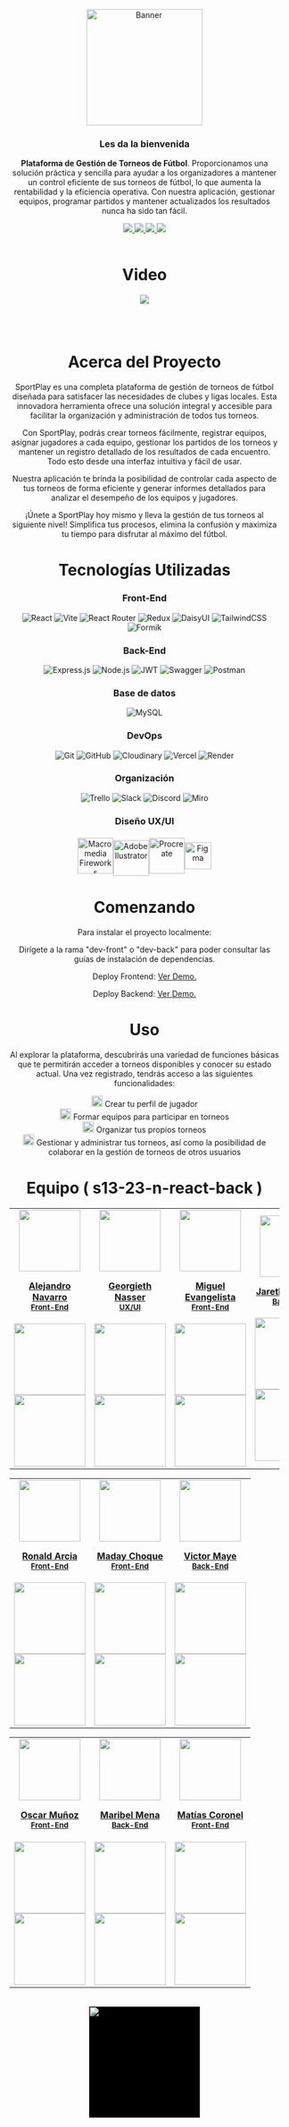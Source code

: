 <div style=" padding: 10px;">

<!-- PROJECT LOGO -->
<br />
  <div align='center'>
  <a href="https://github.com/No-Country/s13-23-n-react-back" target="_blank">
    <img style='width: 13rem' src="https://res.cloudinary.com/dy7ncwtov/image/upload/v1709910654/sports-db/Logos/iltwxj1jz1byfejpxajb.png" alt="Banner"> 
  </a>
  
<h3>Les da la bienvenida</h3>



<div>
  <p>
   <strong>Plataforma de Gestión de Torneos de Fútbol</strong>. Proporcionamos una solución práctica y sencilla para ayudar a los organizadores a mantener un control eficiente de sus torneos de fútbol, lo que aumenta la rentabilidad y la eficiencia operativa. Con nuestra aplicación, gestionar equipos, programar partidos y mantener actualizados los resultados nunca ha sido tan fácil.
  </p>
    <div align='center'>
    <a href="https://spor7play.vercel.app/" target="_blank" rel="noopener noreferrer">
          <img  src="https://img.shields.io/badge/VER_DEMO-3378FF?style=for-the-badge&logo=vercel&logoColor=%23343B4E"/>
       </a>
   <a href="https://tournament-sport.onrender.com/docs/" target="_blank" rel="noopener noreferrer">
          <img  src="https://img.shields.io/badge/VER_API-3378FF?style=for-the-badge&logo=swagger&logoColor=%23343B4E"/>
      </a>
    <a href="https://www.figma.com/file/EF45TS3CQimLdPdlXpsKw1/Sportplay?type=design&node-id=198%3A451&mode=design&t=syD1156uqURETpMS-1" target="_blank" rel="noopener noreferrer">
          <img  src="https://img.shields.io/badge/VER_DISE%C3%91O-3378FF?style=for-the-badge&logo=figma&logoColor=%23343B4E"/>
      </a>
      <a href="https://github.com/No-Country/s13-23-n-react-back/issues" target="_blank" rel="noopener noreferrer">
          <img  src="https://img.shields.io/badge/REPORTAR_BUG-343B4E?style=for-the-badge"/>
      </a>
      </div>
</div>

<br>

<h1> Video
</h1>
<p><a href="https://www.youtube.com/watch?v=y_6q5ps17IY" target="_blank"><img src="https://img.youtube.com/vi/y_6q5ps17IY/maxresdefault.jpg"/></a></p>
<br/>

<!-- ABOUT THE PROJECT -->
<br>
<h1> 
<!-- <img src="Client/public/favicon.svg" width="18px"> -->
Acerca del Proyecto
</h1>


SportPlay es una completa plataforma de gestión de torneos de fútbol diseñada para satisfacer las necesidades de clubes y ligas locales. Esta innovadora herramienta ofrece una solución integral y accesible para facilitar la organización y administración de todos tus torneos.

Con SportPlay, podrás crear torneos fácilmente, registrar equipos, asignar jugadores a cada equipo, gestionar los partidos de los torneos y mantener un registro detallado de los resultados de cada encuentro. Todo esto desde una interfaz intuitiva y fácil de usar.

Nuestra aplicación te brinda la posibilidad de controlar cada aspecto de tus torneos de forma eficiente y generar informes detallados para analizar el desempeño de los equipos y jugadores.

¡Únete a SportPlay hoy mismo y lleva la gestión de tus torneos al siguiente nivel! Simplifica tus procesos, elimina la confusión y maximiza tu tiempo para disfrutar al máximo del fútbol.

<h1> Tecnologías Utilizadas
</h1>
<h3>Front-End</h3>

![React](https://img.shields.io/static/v1?style=for-the-badge&message=React&color=222222&logo=React&logoColor=61DAFB&label=)
![Vite](https://img.shields.io/badge/vite-%23646CFF.svg?style=for-the-badge&logo=vite&logoColor=white)
![React Router](https://img.shields.io/badge/React_Router-CA4245?style=for-the-badge&logo=react-router&logoColor=white)
![Redux](https://img.shields.io/badge/redux-%23593d88.svg?style=for-the-badge&logo=redux&logoColor=white)
![DaisyUI](https://img.shields.io/badge/daisyui-5A0EF8?style=for-the-badge&logo=daisyui&logoColor=white)
![TailwindCSS](https://img.shields.io/badge/tailwindcss-%2338B2AC.svg?style=for-the-badge&logo=tailwind-css&logoColor=white)
![Formik](https://img.shields.io/badge/FORMIK-172B4D?style=for-the-badge)

<h3>Back-End</h3>

![Express.js](https://img.shields.io/badge/express.js-%23404d59.svg?style=for-the-badge&logo=express&logoColor=%2361DAFB)
![Node.js](https://img.shields.io/badge/Node.js-43853D?style=for-the-badge&logo=node.js&logoColor=white)
![JWT](https://img.shields.io/badge/JWT-black?style=for-the-badge&logo=JSON%20web%20tokens)
![Swagger](https://img.shields.io/badge/-Swagger-%23Clojure?style=for-the-badge&logo=swagger&logoColor=white)
![Postman](https://img.shields.io/badge/Postman-FF6C37?style=for-the-badge&logo=postman&logoColor=white) 


<h3>Base de datos</h3>

![MySQL](https://img.shields.io/badge/mysql-%2300f.svg?style=for-the-badge&logo=mysql&logoColor=white)

<h3>DevOps</h3>

![Git](https://img.shields.io/badge/git-%23F05033.svg?style=for-the-badge&logo=git&logoColor=white)
![GitHub](https://img.shields.io/badge/github-%23121011.svg?style=for-the-badge&logo=github&logoColor=white)
![Cloudinary](https://img.shields.io/badge/cloudinary-3448C5?style=for-the-badge)
![Vercel](https://img.shields.io/badge/vercel-%23000000.svg?style=for-the-badge&logo=vercel&logoColor=white)
![Render](https://img.shields.io/badge/Render-%46E3B7.svg?style=for-the-badge&logo=render&logoColor=white)


<h3> Organización</h3>

![Trello](https://img.shields.io/badge/Trello-%23026AA7.svg?style=for-the-badge&logo=Trello&logoColor=white)
![Slack](https://img.shields.io/badge/Slack-4A154B?style=for-the-badge&logo=slack&logoColor=white)
![Discord](https://img.shields.io/badge/Discord-%235865F2.svg?style=for-the-badge&logo=discord&logoColor=white)
![Miro](https://img.shields.io/badge/Miro-F7C922?style=for-the-badge&logo=Miro&logoColor=050036)

<h3>Diseño UX/UI</h3>

<div style='display: flex; align-items: center; justify-content: center;'>
    <img style='width: 4rem' src="https://res.cloudinary.com/dy7ncwtov/image/upload/v1709911480/sports-db/Logos/n6dyg5fbvmf0kysz2wlt.png" alt="Macromedia Fireworks">
    <img style='width: 4rem; height: 4rem; padding-top: .5rem' src="https://upload.wikimedia.org/wikipedia/commons/thumb/f/fb/Adobe_Illustrator_CC_icon.svg/1200px-Adobe_Illustrator_CC_icon.svg.png" alt="Adobe Ilustrator">
    <img style='width: 4rem; height: 4rem;' src="https://res.cloudinary.com/dy7ncwtov/image/upload/v1709916894/sports-db/Logos/qe2j3udmexnlbvivehuq.png" alt="Procreate">
    <img style='height: 48px;' src="https://upload.wikimedia.org/wikipedia/commons/thumb/3/33/Figma-logo.svg/1667px-Figma-logo.svg.png" alt="Figma">
</div>


<h1> Comenzando
</h1>

Para instalar el proyecto localmente:

Dirígete a la rama "dev-front" o "dev-back" para poder consultar las guías de instalación de dependencias.


Deploy Frontend:
<a href="https://spor7play.vercel.app/" target="_blank" rel="noopener noreferrer">Ver Demo.</a>

Deploy Backend:
<a href="https://tournament-sport.onrender.com/docs" target="_blank" rel="noopener noreferrer">Ver Demo.</a>


<h1> Uso
</h1>

Al explorar la plataforma, descubrirás una variedad de funciones básicas que te permitirán acceder a torneos disponibles y conocer su estado actual. Una vez registrado, tendrás acceso a las siguientes funcionalidades:

<img src="https://res.cloudinary.com/dy7ncwtov/image/upload/v1709778638/sports-db/Logos/iiqp6vo9l0q4krlfqt2w.png" width="20px"> Crear tu perfil de jugador <br>
<img src="https://res.cloudinary.com/dy7ncwtov/image/upload/v1709778638/sports-db/Logos/iiqp6vo9l0q4krlfqt2w.png" width="20px"> Formar equipos para participar en torneos <br>
<img src="https://res.cloudinary.com/dy7ncwtov/image/upload/v1709778638/sports-db/Logos/iiqp6vo9l0q4krlfqt2w.png" width="20px"> Organizar tus propios torneos <br>
<img src="https://res.cloudinary.com/dy7ncwtov/image/upload/v1709778638/sports-db/Logos/iiqp6vo9l0q4krlfqt2w.png" width="20px"> Gestionar y administrar tus torneos, así como la posibilidad de colaborar en la gestión de torneos de otros usuarios <br>


<!-- TEAMS -->

<h1> Equipo ( s13-23-n-react-back )
</h1>

<table align='center'>
  <tr>
    <td align='center'>
      <div >
        <a href="https://github.com/AlexNavDev" target="_blank" rel="author">
          <img width="110" src="https://github.com/AlexNavDev.png"/>
        </a>
        <a href="https://github.com/AlexNavDev" target="_blank" rel="author">
          <h4 style="margin-top: 1rem;">Alejandro Navarro</br><small>Front-End</small></h4>
        </a>
        <div style='display: flex; flex-direction: column'>
        <a href="https://github.com/AlexNavDev" target="_blank">
          <img style='width:8rem' src="https://img.shields.io/static/v1?style=for-the-badge&message=GitHub&color=172B4D&logo=GitHub&logoColor=FFFFFF&label="/>
        </a>
        <a href="https://www.linkedin.com/in/alejandro-navarro-dev/" target="_blank">
          <img style='width:8rem' src="https://img.shields.io/badge/linkedin%20-%230077B5.svg?&style=for-the-badge&logo=linkedin&logoColor=white"/>
        </a>
        </div>
      </div>
    </td>
    <td align='center'>
      <div >
        <a href="https://github.com/georgiethnasser" target="_blank" rel="author">
          <img width="110" src="https://github.com/georgiethnasser.png"/>
        </a>
        <a href="https://github.com/georgiethnasser" target="_blank" rel="author">
          <h4 style="margin-top: 1rem;">Georgieth Nasser</br><small>UX/UI</small></h4>
        </a>
        <div style='display: flex; flex-direction: column'>
        <a href="https://github.com/georgiethnasser" target="_blank">
          <img style='width:8rem' src="https://img.shields.io/static/v1?style=for-the-badge&message=GitHub&color=172B4D&logo=GitHub&logoColor=FFFFFF&label="/>
        </a>
        <a href="https://www.linkedin.com/in/georgiethnasser/?originalSubdomain=cl" target="_blank">
          <img style='width:8rem' src="https://img.shields.io/badge/linkedin%20-%230077B5.svg?&style=for-the-badge&logo=linkedin&logoColor=white"/>
        </a>
        </div>
      </div>
    </td>
    <td align='center'>
      <div >
        <a href="https://github.com/Miguelaeb" target="_blank" rel="author">
          <img width="110" src="https://media.licdn.com/dms/image/D4E03AQG4KssUx45Uqg/profile-displayphoto-shrink_200_200/0/1700848334247?e=1715212800&v=beta&t=4jP7dVoKWyxUlFDKImPE5XMzv3eD5Ww6dliJ3W19-28"/>
        </a>
        <a href="https://github.com/Miguelaeb" target="_blank" rel="author">
          <h4 style="margin-top: 1rem;">Miguel Evangelista</br><small>Front-End</small></h4>
        </a>
        <div style='display: flex; flex-direction: column'>
        <a href="https://github.com/Miguelaeb" target="_blank">
          <img style='width:8rem' src="https://img.shields.io/static/v1?style=for-the-badge&message=GitHub&color=172B4D&logo=GitHub&logoColor=FFFFFF&label="/>
        </a>
        <a href="https://www.linkedin.com/in/miguelaer/?originalSubdomain=do" target="_blank">
          <img style='width:8rem' src="https://img.shields.io/badge/linkedin%20-%230077B5.svg?&style=for-the-badge&logo=linkedin&logoColor=white"/>
        </a>
        </div>
      </div>
    </td>
    <td align='center'>
      <div >
        <a href="https://github.com/JarethGuerrero" target="_blank" rel="author">
          <img width="110" src="https://github.com/JarethGuerrero.png"/>
        </a>
        <a href="https://github.com/JarethGuerrero" target="_blank" rel="author">
          <h4 style="margin-top: 1rem;">Jareth Guerrero</br><small>Back-End</small></h4>
        </a>
        <div style='display: flex; flex-direction: column'>
        <a href="https://github.com/JarethGuerrero" target="_blank">
          <img style='width:8rem' src="https://img.shields.io/static/v1?style=for-the-badge&message=GitHub&color=172B4D&logo=GitHub&logoColor=FFFFFF&label="/>
        </a>
        <a href="https://www.linkedin.com/in/jareth-guerrero-803361272/" target="_blank">
          <img style='width:8rem' src="https://img.shields.io/badge/linkedin%20-%230077B5.svg?&style=for-the-badge&logo=linkedin&logoColor=white"/>
        </a>
        </div>
      </div>
    </td>
  </tr>
  </table>
  <table align='center'>
<tr>
<td align='center'>
      <div >
        <a href="https://github.com/ronaldarcia" target="_blank" rel="author">
          <img width="110" src="https://github.com/ronaldarcia.png"/>
        </a>
        <a href="https://github.com/ronaldarcia" target="_blank" rel="author">
          <h4 style="margin-top: 1rem;">Ronald Arcia</br><small>Front-End</small></h4>
        </a>
        <div style='display: flex; flex-direction: column'>
        <a href="https://github.com/ronaldarcia" target="_blank">
          <img style='width:8rem' src="https://img.shields.io/static/v1?style=for-the-badge&message=GitHub&color=172B4D&logo=GitHub&logoColor=FFFFFF&label="/>
        </a>
        <a href="https://www.linkedin.com/in/ronaldarcia/?originalSubdomain=ar" target="_blank">
          <img style='width:8rem' src="https://img.shields.io/badge/linkedin%20-%230077B5.svg?&style=for-the-badge&logo=linkedin&logoColor=white"/>
        </a>
        </div>
      </div>
    </td>
<td align='center'>
      <div >
        <a href="https://github.com/Madays" target="_blank" rel="author">
          <img width="110" src="https://github.com/Madays.png"/>
        </a>
        <a href="https://github.com/Madays" target="_blank" rel="author">
          <h4 style="margin-top: 1rem;">Maday Choque</br><small>Front-End</small></h4>
        </a>
        <div style='display: flex; flex-direction: column'>
        <a href="https://github.com/Madays" target="_blank">
          <img style='width:8rem' src="https://img.shields.io/static/v1?style=for-the-badge&message=GitHub&color=172B4D&logo=GitHub&logoColor=FFFFFF&label="/>
        </a>
        <a href="https://www.linkedin.com/in/madaychoque/" target="_blank">
          <img style='width:8rem' src="https://img.shields.io/badge/linkedin%20-%230077B5.svg?&style=for-the-badge&logo=linkedin&logoColor=white"/>
        </a>
        </div>
      </div>
    </td>
<td align='center'>
      <div >
        <a href="https://github.com/valec3" target="_blank" rel="author">
          <img width="110" src="https://media.licdn.com/dms/image/D4E35AQH_xfaXd76nXQ/profile-framedphoto-shrink_200_200/0/1707694830011?e=1711242000&v=beta&t=v0yPV7yNu0GhCbP7UdKWmg1zcX1qRKh-PKCdcKoS5_Y"/>
        </a>
        <a href="https://github.com/valec3" target="_blank" rel="author">
          <h4 style="margin-top: 1rem;">Victor Maye</br><small>Back-End</small></h4>
        </a>
        <div style='display: flex; flex-direction: column'>
        <a href="https://github.com/valec3" target="_blank">
          <img style='width:8rem' src="https://img.shields.io/static/v1?style=for-the-badge&message=GitHub&color=172B4D&logo=GitHub&logoColor=FFFFFF&label="/>
        </a>
        <a href="https://www.linkedin.com/in/victor-fullstack/" target="_blank">
          <img style='width:8rem' src="https://img.shields.io/badge/linkedin%20-%230077B5.svg?&style=for-the-badge&logo=linkedin&logoColor=white"/>
        </a>
        </div>
      </div>
    </td>
  
</tr>
</table>
<table align='center'>
  <tr>
<td align='center'>
      <div >
        <a href="https://github.com/oscarjmunoz" target="_blank" rel="author">
          <img width="110" src="https://github.com/oscarjmunoz.png"/>
        </a>
        <a href="https://github.com/oscarjmunoz" target="_blank" rel="author">
          <h4 style="margin-top: 1rem;">Oscar Muñoz</br><small>Front-End</small></h4>
        </a>
        <div style='display: flex; flex-direction: column; width: 100%'>
        <a href="https://github.com/oscarjmunoz" target="_blank">
          <img style='width:8rem' src="https://img.shields.io/static/v1?style=for-the-badge&message=GitHub&color=172B4D&logo=GitHub&logoColor=FFFFFF&label="/>
        </a>
        <a href="https://www.linkedin.com/in/oscar-munoz-dev/" target="_blank">
          <img style='width:8rem' src="https://img.shields.io/badge/linkedin%20-%230077B5.svg?&style=for-the-badge&logo=linkedin&logoColor=white"/>
        </a>
        </div>
      </div>
    </td>
<td align='center'>
      <div >
        <a href="https://github.com/marycib" target="_blank" rel="author">
          <img width="110" src="https://github.com/marycib.png"/>
        </a>
        <a href="https://github.com/marycib" target="_blank" rel="author">
          <h4 style="margin-top: 1rem;">Maribel Mena</br><small>Back-End</small></h4>
        </a>
        <div style='display: flex; flex-direction: column; width: 100%'>
        <a href="https://github.com/marycib" target="_blank">
          <img style='width:8rem' src="https://img.shields.io/static/v1?style=for-the-badge&message=GitHub&color=172B4D&logo=GitHub&logoColor=FFFFFF&label="/>
        </a>
        <a href="https://www.linkedin.com/in/maribel-mena/?originalSubdomain=co" target="_blank">
          <img style='width:8rem' src="https://img.shields.io/badge/linkedin%20-%230077B5.svg?&style=for-the-badge&logo=linkedin&logoColor=white"/>
        </a>
        </div>
      </div>
    </td>
    <td align='center'>
      <div >
        <a href="https://github.com/MatiasCoronel1312" target="_blank" rel="author">
          <img width="110" src="https://github.com/MatiasCoronel1312.png"/>
        </a>
        <a href="https://github.com/MatiasCoronel1312" target="_blank" rel="author">
          <h4 style="margin-top: 1rem;">Matías Coronel</br><small>Front-End</small></h4>
        </a>
        <div style='display: flex; flex-direction: column'>
        <a href="https://github.com/MatiasCoronel1312" target="_blank">
          <img style='width:8rem' src="https://img.shields.io/static/v1?style=for-the-badge&message=GitHub&color=172B4D&logo=GitHub&logoColor=FFFFFF&label="/>
        </a>
        <a href="https://www.linkedin.com/in/matias-coronel-77a8b822b/?originalSubdomain=ar" target="_blank">
          <img style='width:8rem' src="https://img.shields.io/badge/linkedin%20-%230077B5.svg?&style=for-the-badge&logo=linkedin&logoColor=white"/>
        </a>
        </div>
      </div>
    </td>
    </tr>
</table>

<br>

<div align='center'>
  <a href="https://www.nocountry.tech/" target="_blank">
    <img style='background-color:black;' src="https://encrypted-tbn0.gstatic.com/images?q=tbn:ANd9GcQsukYB3HL90LSwYv_RIR2O2OlCV8Sbkx2eNHv8nRvOu8L16FxLQ0nPzY02wQ_BJOfQZw&usqp=CAU" width="200">
  </a>
</div>
